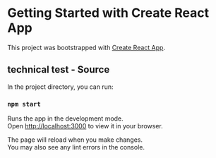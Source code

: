 # Getting Started with Create React App

This project was bootstrapped with [Create React App](https://github.com/facebook/create-react-app).

## technical test - Source

In the project directory, you can run:

### `npm start`

Runs the app in the development mode.\
Open [http://localhost:3000](http://localhost:3000) to view it in your browser.

The page will reload when you make changes.\
You may also see any lint errors in the console.




